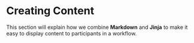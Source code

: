 # Creating Content
This section will explain how we combine **Markdown** and **Jinja** to make it easy to display content to participants in a workflow.   